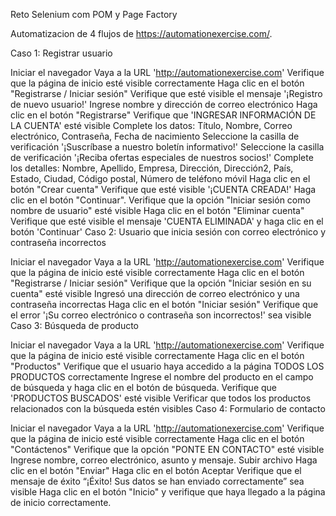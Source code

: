 Reto Selenium com POM y Page Factory

Automatizacion de 4 flujos de https://automationexercise.com/.

Caso 1: Registrar usuario

Iniciar el navegador
Vaya a la URL 'http://automationexercise.com'
Verifique que la página de inicio esté visible correctamente
Haga clic en el botón "Registrarse / Iniciar sesión"
Verifique que esté visible el mensaje '¡Registro de nuevo usuario!'
Ingrese nombre y dirección de correo electrónico
Haga clic en el botón "Registrarse"
Verifique que 'INGRESAR INFORMACIÓN DE LA CUENTA' esté visible
Complete los datos: Título, Nombre, Correo electrónico, Contraseña, Fecha de nacimiento
Seleccione la casilla de verificación '¡Suscríbase a nuestro boletín informativo!'
Seleccione la casilla de verificación '¡Reciba ofertas especiales de nuestros socios!'
Complete los detalles: Nombre, Apellido, Empresa, Dirección, Dirección2, País, Estado, Ciudad, Código postal, Número de teléfono móvil
Haga clic en el botón "Crear cuenta"
Verifique que esté visible '¡CUENTA CREADA!'
Haga clic en el botón "Continuar".
Verifique que la opción "Iniciar sesión como nombre de usuario" esté visible
Haga clic en el botón "Eliminar cuenta"
Verifique que esté visible el mensaje 'CUENTA ELIMINADA' y haga clic en el botón 'Continuar'
Caso 2: Usuario que inicia sesión con correo electrónico y contraseña incorrectos

Iniciar el navegador
Vaya a la URL 'http://automationexercise.com'
Verifique que la página de inicio esté visible correctamente
Haga clic en el botón "Registrarse / Iniciar sesión"
Verifique que la opción "Iniciar sesión en su cuenta" esté visible
Ingresó una dirección de correo electrónico y una contraseña incorrectas
Haga clic en el botón "Iniciar sesión"
Verifique que el error '¡Su correo electrónico o contraseña son incorrectos!' sea visible
Caso 3: Búsqueda de producto

Iniciar el navegador
Vaya a la URL 'http://automationexercise.com'
Verifique que la página de inicio esté visible correctamente
Haga clic en el botón "Productos"
Verifique que el usuario haya accedido a la página TODOS LOS PRODUCTOS correctamente
Ingrese el nombre del producto en el campo de búsqueda y haga clic en el botón de búsqueda.
Verifique que 'PRODUCTOS BUSCADOS' esté visible
Verificar que todos los productos relacionados con la búsqueda estén visibles
Caso 4: Formulario de contacto

Iniciar el navegador
Vaya a la URL 'http://automationexercise.com'
Verifique que la página de inicio esté visible correctamente
Haga clic en el botón "Contáctenos"
Verifique que la opción "PONTE EN CONTACTO" esté visible
Ingrese nombre, correo electrónico, asunto y mensaje.
Subir archivo
Haga clic en el botón "Enviar"
Haga clic en el botón Aceptar
Verifique que el mensaje de éxito “¡Éxito! Sus datos se han enviado correctamente” sea visible
Haga clic en el botón "Inicio" y verifique que haya llegado a la página de inicio correctamente.
